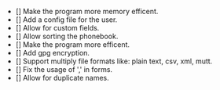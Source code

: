 - [] Make the program more memory efficent.
- [] Add a config file for the user.
- [] Allow for custom fields.
- [] Allow sorting the phonebook.
- [] Make the program more efficent.
- [] Add gpg encryption.
- [] Support multiply file formats like: plain text, csv, xml, mutt.
- [] Fix the usage of ',' in forms.
- [] Allow for duplicate names.
